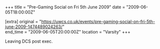 +++
title = "Pre-Gaming Social on Fri 5th June 2009"
date = "2009-06-05T18:00:00Z"

[extra]
original = "https://uwcs.co.uk/events/pre-gaming-social-on-fri-5th-june-2009-1474489024263/"    
end_time = "2009-06-05T20:00:00Z"
location = "Varsity"
+++

Leaving DCS post exec.

